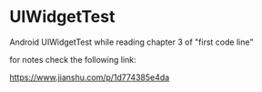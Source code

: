 # UIWidgetTest
Android UIWidgetTest while reading chapter 3 of "first code line"

for notes check the following link:

https://www.jianshu.com/p/1d774385e4da
